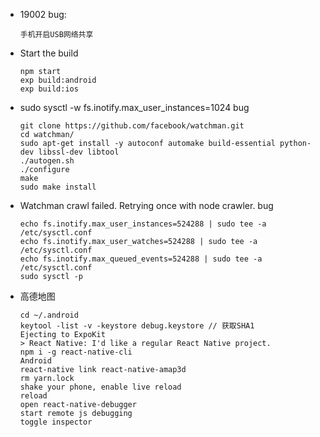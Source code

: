- 19002 bug:

      手机开启USB网络共享

- Start the build

      npm start
      exp build:android 
      exp build:ios

- sudo sysctl -w fs.inotify.max_user_instances=1024 bug

      git clone https://github.com/facebook/watchman.git
      cd watchman/
      sudo apt-get install -y autoconf automake build-essential python-dev libssl-dev libtool
      ./autogen.sh
      ./configure
      make
      sudo make install

- Watchman crawl failed. Retrying once with node crawler. bug

      echo fs.inotify.max_user_instances=524288 | sudo tee -a /etc/sysctl.conf
      echo fs.inotify.max_user_watches=524288 | sudo tee -a /etc/sysctl.conf
      echo fs.inotify.max_queued_events=524288 | sudo tee -a /etc/sysctl.conf
      sudo sysctl -p

- 高德地图

      cd ~/.android
      keytool -list -v -keystore debug.keystore // 获取SHA1
      Ejecting to ExpoKit 
      > React Native: I'd like a regular React Native project.
      npm i -g react-native-cli
      Android
      react-native link react-native-amap3d
      rm yarn.lock
      shake your phone, enable live reload
      reload
      open react-native-debugger
      start remote js debugging
      toggle inspector
